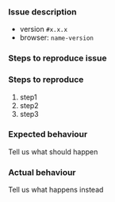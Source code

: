 ### Issue description

- version `#x.x.x`
- browser: `name-version`

### Steps to reproduce issue

### Steps to reproduce

1. step1
2. step2
3. step3

### Expected behaviour
Tell us what should happen

### Actual behaviour
Tell us what happens instead